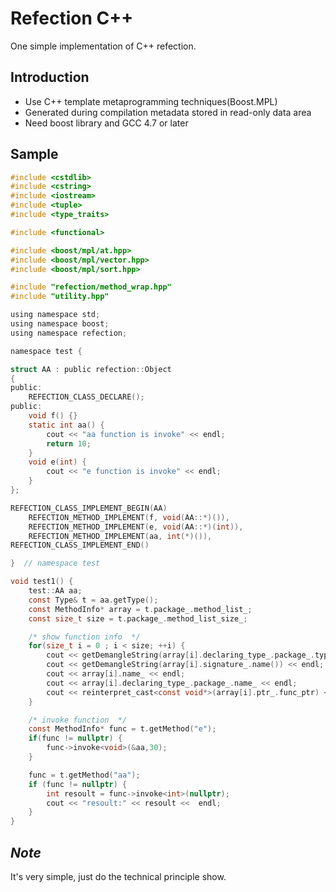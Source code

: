 # Refection C++
One simple implementation of C++ refection.

## Introduction
* Use C++ template metaprogramming techniques(Boost.MPL)
* Generated during compilation metadata stored in read-only data area
* Need boost library and GCC 4.7 or later


## Sample
```c
#include <cstdlib>
#include <cstring>
#include <iostream>
#include <tuple>
#include <type_traits>

#include <functional>

#include <boost/mpl/at.hpp>
#include <boost/mpl/vector.hpp>
#include <boost/mpl/sort.hpp>

#include "refection/method_wrap.hpp"
#include "utility.hpp"

using namespace std;
using namespace boost;
using namespace refection;

namespace test {

struct AA : public refection::Object
{
public:
    REFECTION_CLASS_DECLARE();
public:
    void f() {}
    static int aa() {
        cout << "aa function is invoke" << endl;
        return 10;
    }
    void e(int) {
        cout << "e function is invoke" << endl;
    }
};

REFECTION_CLASS_IMPLEMENT_BEGIN(AA)
    REFECTION_METHOD_IMPLEMENT(f, void(AA::*)()),
    REFECTION_METHOD_IMPLEMENT(e, void(AA::*)(int)),
    REFECTION_METHOD_IMPLEMENT(aa, int(*)()),
REFECTION_CLASS_IMPLEMENT_END()

}  // namespace test

void test1() {
    test::AA aa;
    const Type& t = aa.getType();
    const MethodInfo* array = t.package_.method_list_;
    const size_t size = t.package_.method_list_size_;

    /* show function info  */
    for(size_t i = 0 ; i < size; ++i) {
        cout << getDemangleString(array[i].declaring_type_.package_.type_info_.name()) << endl;
        cout << getDemangleString(array[i].signature_.name()) << endl;
        cout << array[i].name_ << endl;
        cout << array[i].declaring_type_.package_.name_ << endl;
        cout << reinterpret_cast<const void*>(array[i].ptr_.func_ptr) << endl;
    }

    /* invoke function  */
    const MethodInfo* func = t.getMethod("e");
    if(func != nullptr) {
        func->invoke<void>(&aa,30);
    }

    func = t.getMethod("aa");
    if (func != nullptr) {
        int resoult = func->invoke<int>(nullptr);
        cout << "resoult:" << resoult <<  endl;
    }
}
```

## *Note*
It's very simple, just do the technical principle show.

